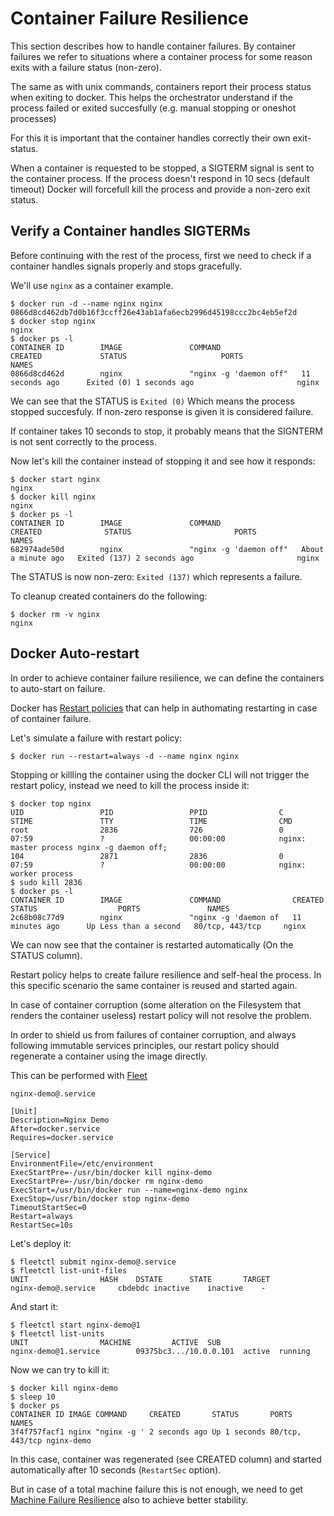 Container Failure Resilience
============================

This section describes how to handle container failures. By container failures we refer to situations where a container process for some reason exits with a failure status (non-zero).

The same as with unix commands, containers report their process status when exiting to docker. This helps the orchestrator understand if the process failed or exited succesfully (e.g. manual stopping or oneshot processes)

For this it is important that the container handles correctly their own exit-status.

When a container is requested to be stopped, a SIGTERM signal is sent to the container process. If the process doesn't respond in 10 secs (default timeout) Docker will forcefull kill the process and provide a non-zero exit status.

## Verify a Container handles SIGTERMs

Before continuing with the rest of the process, first we need to check if a container handles signals properly and stops gracefully.

We'll use `nginx` as a container example.

```
$ docker run -d --name nginx nginx
0866d8cd462db7d0b16f3ccff26e43ab1afa6ecb2996d45198ccc2bc4eb5ef2d
$ docker stop nginx
nginx
$ docker ps -l     
CONTAINER ID        IMAGE               COMMAND                  CREATED             STATUS                     PORTS               NAMES
0866d8cd462d        nginx               "nginx -g 'daemon off"   11 seconds ago      Exited (0) 1 seconds ago                       nginx
```

We can see that the STATUS is `Exited (0)` Which means the process stopped succesfuly. If non-zero response is given it is considered failure.

If container takes 10 seconds to stop, it probably means that the SIGNTERM is not sent correctly to the process.

Now let's kill the container instead of stopping it and see how it responds:

```
$ docker start nginx
nginx
$ docker kill nginx 
nginx
$ docker ps -l
CONTAINER ID        IMAGE               COMMAND                  CREATED              STATUS                       PORTS               NAMES
682974ade50d        nginx               "nginx -g 'daemon off"   About a minute ago   Exited (137) 2 seconds ago                       nginx
```

The STATUS is now non-zero: `Exited (137)` which represents a failure.

To cleanup created containers do the following:

```
$ docker rm -v nginx
nginx
```

## Docker Auto-restart

In order to achieve container failure resilience, we can define the containers to auto-start on failure.

Docker has [Restart policies](https://docs.docker.com/reference/run/#restart-policies-restart) that can help in authomating restarting in case of container failure.

Let's simulate a failure with restart policy:

```
$ docker run --restart=always -d --name nginx nginx
```

Stopping or killling the container using the docker CLI will not trigger the restart policy, instead we need to kill the process inside it:

```
$ docker top nginx
UID                 PID                 PPID                C                   STIME               TTY                 TIME                CMD
root                2836                726                 0                   07:59               ?                   00:00:00            nginx: master process nginx -g daemon off;
104                 2871                2836                0                   07:59               ?                   00:00:00            nginx: worker process
$ sudo kill 2836
$ docker ps -l
CONTAINER ID        IMAGE               COMMAND                CREATED             STATUS                  PORTS               NAMES
2c68b08c77d9        nginx               "nginx -g 'daemon of   11 minutes ago      Up Less than a second   80/tcp, 443/tcp     nginx
```

We can now see that the container is restarted automatically (On the STATUS column).

Restart policy helps to create failure resilience and self-heal the process. In this specific scenario the same container is reused and started again.

In case of container corruption (some alteration on the Filesystem that renders the container useless) restart policy will not resolve the problem.

In order to shield us from failures of container corruption, and always following immutable services principles, our restart policy should regenerate a container using the image directly.

This can be performed with [Fleet](	https://coreos.com/using-coreos/clustering/)


`nginx-demo@.service`

```
[Unit]
Description=Nginx Demo
After=docker.service
Requires=docker.service

[Service]
EnvironmentFile=/etc/environment
ExecStartPre=-/usr/bin/docker kill nginx-demo
ExecStartPre=-/usr/bin/docker rm nginx-demo
ExecStart=/usr/bin/docker run --name=nginx-demo nginx
ExecStop=/usr/bin/docker stop nginx-demo
TimeoutStartSec=0
Restart=always
RestartSec=10s
```

Let's deploy it:

```
$ fleetctl submit nginx-demo@.service
$ fleetctl list-unit-files
UNIT				HASH	DSTATE		STATE		TARGET
nginx-demo@.service		cbdebdc	inactive	inactive	-
```

And start it:

```
$ fleetctl start nginx-demo@1
$ fleetctl list-units
UNIT				MACHINE			ACTIVE	SUB
nginx-demo@1.service		09375bc3.../10.0.0.101	active	running
```

Now we can try to kill it:

```
$ docker kill nginx-demo
$ sleep 10
$ docker ps
CONTAINER ID IMAGE COMMAND     CREATED       STATUS       PORTS           NAMES
3f4f757facf1 nginx "nginx -g ' 2 seconds ago Up 1 seconds 80/tcp, 443/tcp nginx-demo
````

In this case, container was regenerated (see CREATED column) and started automatically after 10 seconds (`RestartSec` option).

But in case of a total machine failure this is not enough, we need to get [Machine Failure Resilience](https://github.com/harbur/colossus/tree/master/docs/machineFailureResilience) also to achieve better stability.

